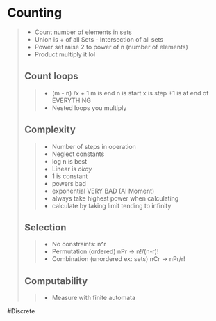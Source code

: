# Counting
>- Count number of elements in sets
>- Union is + of all Sets - Intersection of all sets
>- Power set raise 2 to power of n (number of elements)
>- Product multiply it lol
>## Count loops
>>- (m - n) /x + 1
>> 	m is end
>> 	n is start 
>> 	x is step
>> 	+1 is at end of EVERYTHING
>>- Nested loops you multiply 
>## Complexity
>>- Number of steps in operation
>>- Neglect constants
>>- log n is best
>>- Linear is *okay*
>>- 1 is constant
>>- powers bad
>>- exponential VERY BAD (AI Moment)
>>- always take highest power when calculating
>>- calculate by taking limit tending to infinity 
>## Selection
>>- No constraints: n^r
>>- Permutation (ordered) nPr -> n!/(n-r)!
>>- Combination (unordered ex: sets) nCr -> nPr/r!
>## Computability
>>- Measure with finite automata
>
#Discrete 